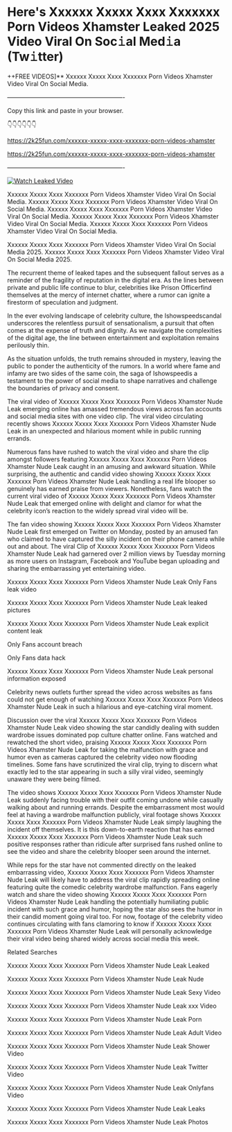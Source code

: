 # Here's Xxxxxx Xxxxx Xxxx Xxxxxxx Porn Videos Xhamster Leaked 2025 Video Viral On Soc𝚒al Med𝚒a (Tw𝚒tter)

++FREE VIDEOS]** Xxxxxx Xxxxx Xxxx Xxxxxxx Porn Videos Xhamster Video Viral On Social Media.

———————————————————-

Copy this link and paste in your browser.

👇👇👇👇👇👇

https://2k25fun.com/xxxxxx-xxxxx-xxxx-xxxxxxx-porn-videos-xhamster

https://2k25fun.com/xxxxxx-xxxxx-xxxx-xxxxxxx-porn-videos-xhamster

———————————————————-

[![Watch Leaked Video](https://miro.medium.com/v2/resize:fit:828/format:webp/1*cilzJN44JGOrTw9NJCrNHA.gif "Watch Leaked Video")](https://2k25fun.com/xxxxxx-xxxxx-xxxx-xxxxxxx-porn-videos-xhamster)

Xxxxxx Xxxxx Xxxx Xxxxxxx Porn Videos Xhamster Video Viral On Social Media. Xxxxxx Xxxxx Xxxx Xxxxxxx Porn Videos Xhamster Video Viral On Social Media. Xxxxxx Xxxxx Xxxx Xxxxxxx Porn Videos Xhamster Video Viral On Social Media. Xxxxxx Xxxxx Xxxx Xxxxxxx Porn Videos Xhamster Video Viral On Social Media. Xxxxxx Xxxxx Xxxx Xxxxxxx Porn Videos Xhamster Video Viral On Social Media.

Xxxxxx Xxxxx Xxxx Xxxxxxx Porn Videos Xhamster Video Viral On Social Media 2025. Xxxxxx Xxxxx Xxxx Xxxxxxx Porn Videos Xhamster Video Viral On Social Media 2025.

The recurrent theme of leaked tapes and the subsequent fallout serves as a reminder of the fragility of reputation in the digital era. As the lines between private and public life continue to blur, celebrities like Prison Officerfind themselves at the mercy of internet chatter, where a rumor can ignite a firestorm of speculation and judgment.

In the ever evolving landscape of celebrity culture, the Ishowspeedscandal underscores the relentless pursuit of sensationalism, a pursuit that often comes at the expense of truth and dignity. As we navigate the complexities of the digital age, the line between entertainment and exploitation remains perilously thin.

As the situation unfolds, the truth remains shrouded in mystery, leaving the public to ponder the authenticity of the rumors. In a world where fame and infamy are two sides of the same coin, the saga of Ishowspeedis a testament to the power of social media to shape narratives and challenge the boundaries of privacy and consent.

The viral video of Xxxxxx Xxxxx Xxxx Xxxxxxx Porn Videos Xhamster Nude Leak emerging online has amassed tremendous views across fan accounts and social media sites with one video clip. The viral video circulating recently shows Xxxxxx Xxxxx Xxxx Xxxxxxx Porn Videos Xhamster Nude Leak in an unexpected and hilarious moment while in public running errands.

Numerous fans have rushed to watch the viral video and share the clip amongst followers featuring Xxxxxx Xxxxx Xxxx Xxxxxxx Porn Videos Xhamster Nude Leak caught in an amusing and awkward situation. While surprising, the authentic and candid video showing Xxxxxx Xxxxx Xxxx Xxxxxxx Porn Videos Xhamster Nude Leak handling a real life blooper so genuinely has earned praise from viewers. Nonetheless, fans watch the current viral video of Xxxxxx Xxxxx Xxxx Xxxxxxx Porn Videos Xhamster Nude Leak that emerged online with delight and clamor for what the celebrity icon’s reaction to the widely spread viral video will be.

The fan video showing Xxxxxx Xxxxx Xxxx Xxxxxxx Porn Videos Xhamster Nude Leak first emerged on Twitter on Monday, posted by an amused fan who claimed to have captured the silly incident on their phone camera while out and about. The viral Clip of Xxxxxx Xxxxx Xxxx Xxxxxxx Porn Videos Xhamster Nude Leak had garnered over 2 million views by Tuesday morning as more users on Instagram, Facebook and YouTube began uploading and sharing the embarrassing yet entertaining video.

Xxxxxx Xxxxx Xxxx Xxxxxxx Porn Videos Xhamster Nude Leak Only Fans leak video

Xxxxxx Xxxxx Xxxx Xxxxxxx Porn Videos Xhamster Nude Leak leaked pictures

Xxxxxx Xxxxx Xxxx Xxxxxxx Porn Videos Xhamster Nude Leak explicit content leak

Only Fans account breach

Only Fans data hack

Xxxxxx Xxxxx Xxxx Xxxxxxx Porn Videos Xhamster Nude Leak personal information exposed

Celebrity news outlets further spread the video across websites as fans could not get enough of watching Xxxxxx Xxxxx Xxxx Xxxxxxx Porn Videos Xhamster Nude Leak in such a hilarious and eye-catching viral moment.

Discussion over the viral Xxxxxx Xxxxx Xxxx Xxxxxxx Porn Videos Xhamster Nude Leak video showing the star candidly dealing with sudden wardrobe issues dominated pop culture chatter online. Fans watched and rewatched the short video, praising Xxxxxx Xxxxx Xxxx Xxxxxxx Porn Videos Xhamster Nude Leak for taking the malfunction with grace and humor even as cameras captured the celebrity video now flooding timelines. Some fans have scrutinized the viral clip, trying to discern what exactly led to the star appearing in such a silly viral video, seemingly unaware they were being filmed.

The video shows Xxxxxx Xxxxx Xxxx Xxxxxxx Porn Videos Xhamster Nude Leak suddenly facing trouble with their outfit coming undone while casually walking about and running errands. Despite the embarrassment most would feel at having a wardrobe malfunction publicly, viral footage shows Xxxxxx Xxxxx Xxxx Xxxxxxx Porn Videos Xhamster Nude Leak simply laughing the incident off themselves. It is this down-to-earth reaction that has earned Xxxxxx Xxxxx Xxxx Xxxxxxx Porn Videos Xhamster Nude Leak such positive responses rather than ridicule after surprised fans rushed online to see the video and share the celebrity blooper seen around the internet.

While reps for the star have not commented directly on the leaked embarrassing video, Xxxxxx Xxxxx Xxxx Xxxxxxx Porn Videos Xhamster Nude Leak will likely have to address the viral clip rapidly spreading online featuring quite the comedic celebrity wardrobe malfunction. Fans eagerly watch and share the video showing Xxxxxx Xxxxx Xxxx Xxxxxxx Porn Videos Xhamster Nude Leak handling the potentially humiliating public incident with such grace and humor, hoping the star also sees the humor in their candid moment going viral too. For now, footage of the celebrity video continues circulating with fans clamoring to know if Xxxxxx Xxxxx Xxxx Xxxxxxx Porn Videos Xhamster Nude Leak will personally acknowledge their viral video being shared widely across social media this week.

Related Searches

Xxxxxx Xxxxx Xxxx Xxxxxxx Porn Videos Xhamster Nude Leak Leaked

Xxxxxx Xxxxx Xxxx Xxxxxxx Porn Videos Xhamster Nude Leak Nude

Xxxxxx Xxxxx Xxxx Xxxxxxx Porn Videos Xhamster Nude Leak Sexy Video

Xxxxxx Xxxxx Xxxx Xxxxxxx Porn Videos Xhamster Nude Leak xxx Video

Xxxxxx Xxxxx Xxxx Xxxxxxx Porn Videos Xhamster Nude Leak Porn

Xxxxxx Xxxxx Xxxx Xxxxxxx Porn Videos Xhamster Nude Leak Adult Video

Xxxxxx Xxxxx Xxxx Xxxxxxx Porn Videos Xhamster Nude Leak Shower Video

Xxxxxx Xxxxx Xxxx Xxxxxxx Porn Videos Xhamster Nude Leak Twitter Video

Xxxxxx Xxxxx Xxxx Xxxxxxx Porn Videos Xhamster Nude Leak Onlyfans Video

Xxxxxx Xxxxx Xxxx Xxxxxxx Porn Videos Xhamster Nude Leak Leaks

Xxxxxx Xxxxx Xxxx Xxxxxxx Porn Videos Xhamster Nude Leak Photos